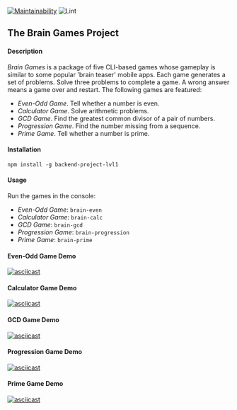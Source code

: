 [![Maintainability](https://api.codeclimate.com/v1/badges/a99a88d28ad37a79dbf6/maintainability)](https://codeclimate.com/github/sol-un/backend-project-lvl1/)
![Lint](https://github.com/sol-un/backend-project-lvl1/workflows/Lint/badge.svg)
## The Brain Games Project

#### Description

_Brain Games_  is a package of five CLI-based games whose gameplay is similar to some popular 'brain teaser' mobile apps. Each game generates a set of problems. Solve three problems to complete a game. A wrong answer means a game over and restart. The following games are featured:

- _Even-Odd Game_. Tell whether a number is even.
- _Calculator Game_. Solve arithmetic problems.
- _GCD Game_. Find the greatest common divisor of a pair of numbers.
- _Progression Game_. Find the number missing from a sequence.
- _Prime Game_. Tell whether a number is prime.

#### Installation

`npm install -g backend-project-lvl1`

#### Usage

Run the games in the console:

- _Even-Odd Game_: `brain-even`
- _Calculator Game_: `brain-calc`
- _GCD Game_: `brain-gcd`
- _Progression Game_: `brain-progression`
- _Prime Game_: `brain-prime`

#### Even-Odd Game Demo

[![asciicast](https://asciinema.org/a/QFGQUNJIkNUUGX0cWp14KTI2U.svg)](https://asciinema.org/a/QFGQUNJIkNUUGX0cWp14KTI2U)

#### Calculator Game Demo

[![asciicast](https://asciinema.org/a/zgQvZBxKjRmmDrAbl8yCHkRIl.svg)](https://asciinema.org/a/zgQvZBxKjRmmDrAbl8yCHkRIl)

#### GCD Game Demo

[![asciicast](https://asciinema.org/a/JJYunfqiKki4Pp0yDFKv8QKPu.svg)](https://asciinema.org/a/JJYunfqiKki4Pp0yDFKv8QKPu)

#### Progression Game Demo

[![asciicast](https://asciinema.org/a/9iTejaSHmYRxHYn3xpkME53xS.svg)](https://asciinema.org/a/9iTejaSHmYRxHYn3xpkME53xS)

#### Prime Game Demo

[![asciicast](https://asciinema.org/a/3JzEyE9FvC7SesIMJ5ZBJ09ie.svg)](https://asciinema.org/a/3JzEyE9FvC7SesIMJ5ZBJ09ie)
